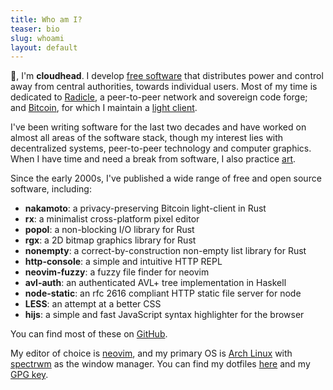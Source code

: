 ```yaml
---
title: Who am I?
teaser: bio
slug: whoami
layout: default
---
```


👋, I'm **cloudhead**. I develop [free software][] that distributes power and
control away from central authorities, towards individual users.  Most of my
time is dedicated to [Radicle][radicle], a peer-to-peer network and sovereign
code forge; and [Bitcoin][bitcoin], for which I maintain a [light
client][nakamoto].

I've been writing software for the last two decades and have worked on almost
all areas of the software stack, though my interest lies with decentralized
systems, peer-to-peer technology and computer graphics. When I have time and need a
break from software, I also practice [art][].

Since the early 2000s, I've published a wide range of free and open source
software, including:

* **nakamoto**: a privacy-preserving Bitcoin light-client in Rust
* **rx**: a minimalist cross-platform pixel editor
* **popol**: a non-blocking I/O library for Rust
* **rgx**: a 2D bitmap graphics library for Rust
* **nonempty**: a correct-by-construction non-empty list library for Rust
* **http-console**: a simple and intuitive HTTP REPL
* **neovim-fuzzy**: a fuzzy file finder for neovim
* **avl-auth**: an authenticated AVL+ tree implementation in Haskell
* **node-static**: an rfc 2616 compliant HTTP static file server for node
* **LESS**: an attempt at a better CSS
* **hijs**: a simple and fast JavaScript syntax highlighter for the browser

You can find most of these on [GitHub][free software].

My editor of choice is [neovim][], and my primary OS is [Arch Linux][arch] with
[spectrwm][] as the window manager. You can find my dotfiles [here][dotfiles]
and my [GPG key][gpg].

[free software]: https://github.com/cloudhead
[art]: https://art.cloudhead.io
[Radicle]: https://radicle.xyz
[bitcoin]: https://en.wikipedia.org/wiki/Bitcoin
[nakamoto]: /nakamoto/
[neovim]: https://neovim.io/
[arch]: https://archlinux.org/
[dotfiles]: https://github.com/cloudhead/dotfiles
[spectrwm]: https://github.com/conformal/spectrwm
[gpg]: /cloudhead.gpg
